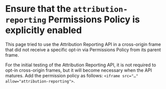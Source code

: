 # Ensure that the `attribution-reporting` Permissions Policy is explicitly enabled

This page tried to use the Attribution Reporting API in a cross-origin frame
that did not receive a specific opt-in via Permissions Policy from its parent
frame.

For the initial testing of the Attribution Reporting API, it is not required
to opt-in cross-origin frames, but it will become necessary when the API
matures. Add the permission policy as follows:
`<iframe src="…" allow="attribution-reporting">`.

